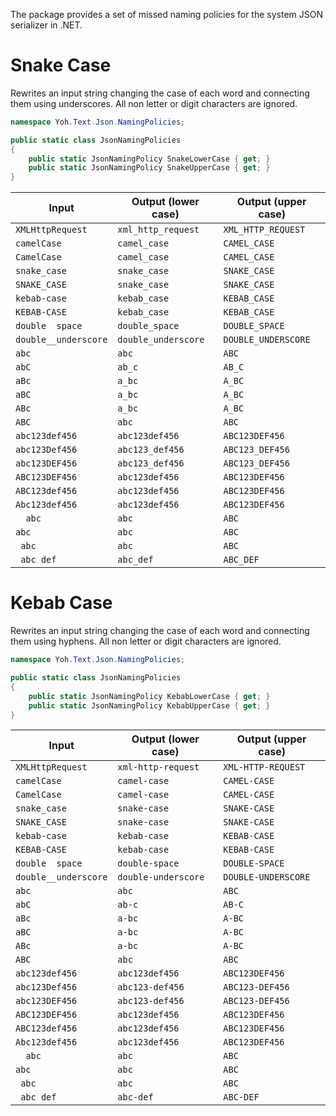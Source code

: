 The package provides a set of missed naming policies for the system JSON serializer in .NET.

# Snake Case

Rewrites an input string changing the case of each word and connecting them using underscores. All non letter or digit characters are ignored.

```csharp
namespace Yoh.Text.Json.NamingPolicies;

public static class JsonNamingPolicies
{
    public static JsonNamingPolicy SnakeLowerCase { get; }
    public static JsonNamingPolicy SnakeUpperCase { get; }
}
```

| Input                | Output (lower case) | Output (upper case) |
|----------------------|---------------------|---------------------|
| `XMLHttpRequest`     | `xml_http_request`  | `XML_HTTP_REQUEST`
| `camelCase`          | `camel_case`        | `CAMEL_CASE`
| `CamelCase`          | `camel_case`        | `CAMEL_CASE`
| `snake_case`         | `snake_case`        | `SNAKE_CASE`
| `SNAKE_CASE`         | `snake_case`        | `SNAKE_CASE`
| `kebab-case`         | `kebab_case`        | `KEBAB_CASE`
| `KEBAB-CASE`         | `kebab_case`        | `KEBAB_CASE`
| `double  space`      | `double_space`      | `DOUBLE_SPACE`
| `double__underscore` | `double_underscore` | `DOUBLE_UNDERSCORE`
| `abc`                | `abc`               | `ABC`
| `abC`                | `ab_c`              | `AB_C`
| `aBc`                | `a_bc`              | `A_BC`
| `aBC`                | `a_bc`              | `A_BC`
| `ABc`                | `a_bc`              | `A_BC`
| `ABC`                | `abc`               | `ABC`
| `abc123def456`       | `abc123def456`      | `ABC123DEF456`
| `abc123Def456`       | `abc123_def456`     | `ABC123_DEF456`
| `abc123DEF456`       | `abc123_def456`     | `ABC123_DEF456`
| `ABC123DEF456`       | `abc123def456`      | `ABC123DEF456`
| `ABC123def456`       | `abc123def456`      | `ABC123DEF456`
| `Abc123def456`       | `abc123def456`      | `ABC123DEF456`
| `  abc`              | `abc`               | `ABC`
| `abc  `              | `abc`               | `ABC`
| `  abc  `            | `abc`               | `ABC`
| `  abc def  `        | `abc_def`           | `ABC_DEF`

# Kebab Case

Rewrites an input string changing the case of each word and connecting them using hyphens. All non letter or digit characters are ignored.

```csharp
namespace Yoh.Text.Json.NamingPolicies;

public static class JsonNamingPolicies
{
    public static JsonNamingPolicy KebabLowerCase { get; }
    public static JsonNamingPolicy KebabUpperCase { get; }
}
```

| Input                | Output (lower case) | Output (upper case) |
|----------------------|---------------------|---------------------|
| `XMLHttpRequest`     | `xml-http-request`  | `XML-HTTP-REQUEST`
| `camelCase`          | `camel-case`        | `CAMEL-CASE`
| `CamelCase`          | `camel-case`        | `CAMEL-CASE`
| `snake_case`         | `snake-case`        | `SNAKE-CASE`
| `SNAKE_CASE`         | `snake-case`        | `SNAKE-CASE`
| `kebab-case`         | `kebab-case`        | `KEBAB-CASE`
| `KEBAB-CASE`         | `kebab-case`        | `KEBAB-CASE`
| `double  space`      | `double-space`      | `DOUBLE-SPACE`
| `double__underscore` | `double-underscore` | `DOUBLE-UNDERSCORE`
| `abc`                | `abc`               | `ABC`
| `abC`                | `ab-c`              | `AB-C`
| `aBc`                | `a-bc`              | `A-BC`
| `aBC`                | `a-bc`              | `A-BC`
| `ABc`                | `a-bc`              | `A-BC`
| `ABC`                | `abc`               | `ABC`
| `abc123def456`       | `abc123def456`      | `ABC123DEF456`
| `abc123Def456`       | `abc123-def456`     | `ABC123-DEF456`
| `abc123DEF456`       | `abc123-def456`     | `ABC123-DEF456`
| `ABC123DEF456`       | `abc123def456`      | `ABC123DEF456`
| `ABC123def456`       | `abc123def456`      | `ABC123DEF456`
| `Abc123def456`       | `abc123def456`      | `ABC123DEF456`
| `  abc`              | `abc`               | `ABC`
| `abc  `              | `abc`               | `ABC`
| `  abc  `            | `abc`               | `ABC`
| `  abc def  `        | `abc-def`           | `ABC-DEF`